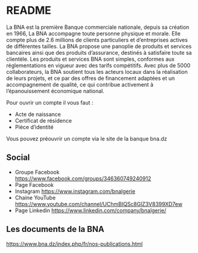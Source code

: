 # README

La BNA est la première Banque commerciale nationale, depuis sa création en 1966, La BNA accompagne toute personne physique et morale. Elle compte plus de 2.6 millions de clients particuliers et d’entreprises actives de différentes tailles.
La BNA propose une panoplie de produits et services bancaires ainsi que des produits d’assurance, destinés à satisfaire toute sa clientèle.
Les produits et services BNA sont simples, conformes aux réglementations en vigueur avec des tarifs compétitifs.
Avec plus de 5000 collaborateurs, la BNA soutient tous les acteurs locaux dans la réalisation de leurs projets, et ce par des offres de financement adaptées et un accompagnement de qualité, ce qui contribue activement à l’épanouissement économique national.

Pour ouvrir un compte il vous faut :

* Acte de naissance
* Certificat de résidence
* Pièce d’identité

Vous pouvez préouvrir un compte via le site de la banque bna.dz

## Social

- Groupe Facebook https://www.facebook.com/groups/346360749240912
- Page Facebook 
- Instagram https://www.instagram.com/bnalgerie
- Chaine YouTube https://www.youtube.com/channel/UChmBIQSc8GlZ3V8399XD7ew
- Page Linkedin https://www.linkedin.com/company/bnalgerie/

## Les documents de la BNA 

https://www.bna.dz/index.php/fr/nos-publications.html
